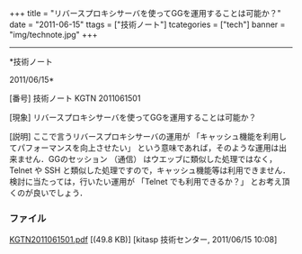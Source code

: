 ﻿+++
title = "リバースプロキシサーバを使ってGGを運用することは可能か？"
date = "2011-06-15"
ttags = ["技術ノート"]
tcategories = ["tech"]
banner = "img/technote.jpg"
+++

-----------------------------------------------------------------------------------------------------------------------------

*技術ノート

2011/06/15*


[番号]
技術ノート KGTN 2011061501

[現象]
リバースプロキシサーバを使ってGGを運用することは可能か？

[説明]
ここで言うリバースプロキシサーバの運用が
「キャッシュ機能を利用してパフォーマンスを向上させたい」
という意味であれば，そのような運用は出来ません．GGのセッション （通信）
はウエッブに類似した処理ではなく， Telnet や SSH
と類似した処理ですので，キャッシュ機能等は利用できません．検討に当たっては，行いたい運用が
「Telnet でも利用できるか？」 とお考え頂くのが良いでしょう．


### ファイル

 
 


[KGTN2011061501.pdf](http://techreport.kitasp.net/attachments/download/572/KGTN2011061501.pdf)
 [(49.8 KB)] [kitasp 技術センター, 2011/06/15
10:08]


 


 

